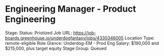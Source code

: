 # Engineering Manager - Product Engineering

Stage: Status: Priotized
Job URL: https://job-boards.greenhouse.io/underdogfantasy/jobs/4330346005
Location Type: remote-eligible
Role Glance: Underdog-EM - Prod Eng
Salary: $190,000 and $215,000, plus target equity
Stage Group: Queued